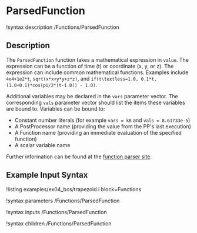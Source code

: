 # ParsedFunction

!syntax description /Functions/ParsedFunction

## Description

The `ParsedFunction` function takes a mathematical expression in `value`.  The
expression can be a function of time (t) or coordinate (x, y, or z).  The expression
can include common mathematical functions.  Examples include `4e4+1e2*t`,
`sqrt(x*x+y*y+z*z)`, and `if(t\textless=1.0, 0.1*t, (1.0+0.1)*cos(pi/2*(t-1.0)) - 1.0)`.

Additional variables may be declared in the `vars` parameter vector. The
corresponding `vals` parameter vector should list the items these variables are
bound to. Variables can be bound to:

- Constant number literals (for example `vars = kB` and `vals = 8.61733e-5`)
- A PostProcessor name (providing the value from the PP's last execution)
- A Function name (providing an immediate evaluation of the specified function)
- A scalar variable name

Further information can be found at the
[function parser site](http://warp.povusers.org/FunctionParser/).

## Example Input Syntax

!listing examples/ex04_bcs/trapezoid.i block=Functions

!syntax parameters /Functions/ParsedFunction

!syntax inputs /Functions/ParsedFunction

!syntax children /Functions/ParsedFunction
